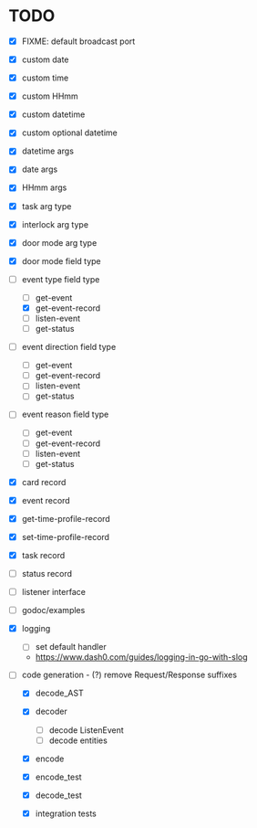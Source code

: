 # TODO

- [x] FIXME: default broadcast port
- [x] custom date
- [x] custom time
- [x] custom HHmm
- [x] custom datetime
- [x] custom optional datetime
- [x] datetime args
- [x] date args
- [x] HHmm args
- [x] task arg type
- [x] interlock arg type
- [x] door mode arg type
- [x] door mode field type
- [ ] event type field type
    - [ ] get-event
    - [x] get-event-record
    - [ ] listen-event
    - [ ] get-status
- [ ] event direction field type
    - [ ] get-event
    - [ ] get-event-record
    - [ ] listen-event
    - [ ] get-status
- [ ] event reason field type
    - [ ] get-event
    - [ ] get-event-record
    - [ ] listen-event
    - [ ] get-status
- [x] card record
- [x] event record
- [x] get-time-profile-record
- [x] set-time-profile-record
- [x] task record
- [ ] status record
- [ ] listener interface
- [ ] godoc/examples

- [x] logging
    - [ ] set default handler
    - https://www.dash0.com/guides/logging-in-go-with-slog

- [ ] code generation
      - (?) remove Request/Response suffixes

   - [x] decode_AST
   - [x] decoder
       - [ ] decode ListenEvent
       - [ ] decode entities

   - [x] encode
   - [x] encode_test
   - [x] decode_test
   - [x] integration tests

